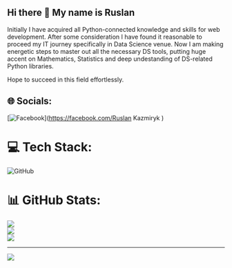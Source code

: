 ## Hi there 👋 My name is Ruslan

Initially I have acquired all Python-connected knowledge and skills for web development.
After some consideration I have found it reasonable to proceed my IT journey specifically in Data Science venue.
Now I am making energetic steps to master out all the necessary DS tools, putting huge accent on Mathematics,
Statistics and deep undestanding of DS-related Python libraries.

Hope to succeed in this field effortlessly.


## 🌐 Socials:
[![Facebook](https://img.shields.io/badge/Facebook-%231877F2.svg?logo=Facebook&logoColor=white)](https://facebook.com/Ruslan Kazmiryk ) 

# 💻 Tech Stack:
![GitHub](https://img.shields.io/badge/github-%23121011.svg?style=for-the-badge&logo=github&logoColor=white)
# 📊 GitHub Stats:
![](https://github-readme-stats.vercel.app/api?username=callogan&theme=dark&hide_border=false&include_all_commits=false&count_private=false)<br/>
![](https://github-readme-streak-stats.herokuapp.com/?user=callogan&theme=dark&hide_border=false)<br/>
![](https://github-readme-stats.vercel.app/api/top-langs/?username=callogan&theme=dark&hide_border=false&include_all_commits=false&count_private=false&layout=compact)

---
[![](https://visitcount.itsvg.in/api?id=callogan&icon=0&color=0)](https://visitcount.itsvg.in)
